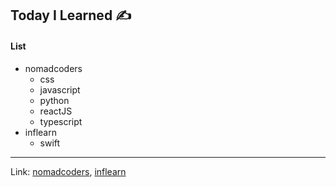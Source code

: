 ## Today I Learned ✍️
#### List
- nomadcoders
  - css
  - javascript
  - python
  - reactJS
  - typescript
- inflearn
  - swift
- - - 
Link: [nomadcoders](https://nomadcoders.co/, "NomadCoders link"), [inflearn](https://www.inflearn.com/, "Inflearn link")
